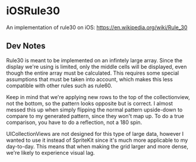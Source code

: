 # iOSRule30
An implementation of rule30 on iOS: https://en.wikipedia.org/wiki/Rule_30

## Dev Notes
Rule30 is meant to be implemented on an infintely large array. Since the display we're using is limited, only the middle cells will be displayed, even though the entire array must be calculated.
This requires some special assumptions that must be taken into account, which makes this less compatible with other rules such as rule60. 

Keep in mind that we're applying new rows to the top of the collectionview, not the bottom, so the pattern looks opposite but is correct. I almost messed this up when simply flipping the normal pattern upside-down to compare to my generated pattern, since they won't map up. To do a true comparison, you have to do a reflection, not a 180 spin.

UICollectionViews are not designed for this type of large data, however I wanted to use it instead of SpriteKit since it's much more applicable to my day-to-day. This means that when making the grid larger and more dense, we're likely to experience visual lag.
